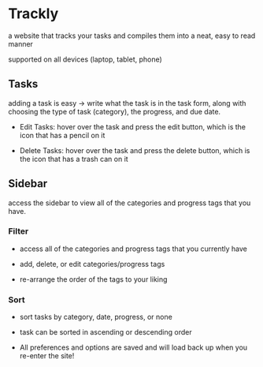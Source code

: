 # Trackly

a website that tracks your tasks and compiles them into a neat, easy to read manner

supported on all devices (laptop, tablet, phone)

## Tasks

adding a task is easy -> write what the task is in the task form, along with choosing the type of task (category), the progress,
and due date.

- Edit Tasks: hover over the task and press the edit button, which is the icon that has a pencil on it

- Delete Tasks: hover over the task and press the delete button, which is the icon that has a trash can on it

## Sidebar

access the sidebar to view all of the categories and progress tags that you have.

### Filter

- access all of the categories and progress tags that you currently have

- add, delete, or edit categories/progress tags

- re-arrange the order of the tags to your liking

### Sort

- sort tasks by category, date, progress, or none

- task can be sorted in ascending or descending order

- All preferences and options are saved and will load back up when you re-enter the site!
